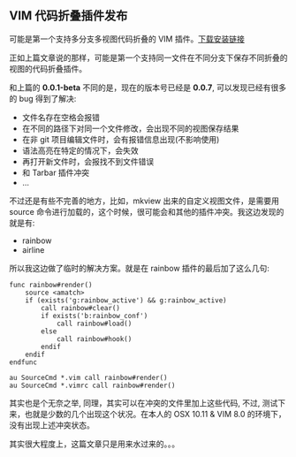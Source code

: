 VIM 代码折叠插件发布
---
可能是第一个支持多分支多视图代码折叠的 VIM 插件。[下载安装链接](https://github.com/MikeCoder/code-fold.vim)

正如上篇文章说的那样，可能是第一个支持同一文件在不同分支下保存不同折叠的视图的代码折叠插件。

和上篇的 **0.0.1-beta** 不同的是，现在的版本号已经是 **0.0.7**, 可以发现已经有很多的 bug 得到了解决:

 + 文件名存在空格会报错
 + 在不同的路径下对同一个文件修改，会出现不同的视图保存结果
 + 在非 git 项目编辑文件时，会有报错信息出现(不影响使用)
 + 语法高亮在特定的情况下，会失效
 + 再打开新文件时，会报找不到文件错误
 + 和 Tarbar 插件冲突
 + ...

不过还是有些不完善的地方，比如，mkview 出来的自定义视图文件，是需要用 source 命令进行加载的，这个时候，很可能会和其他的插件冲突。我这边发现的就是有:

 + rainbow
 + airline

所以我这边做了临时的解决方案。就是在 rainbow 插件的最后加了这么几句:

```
func rainbow#render()
    source <amatch>
    if (exists('g:rainbow_active') && g:rainbow_active)
        call rainbow#clear()
        if exists('b:rainbow_conf')
            call rainbow#load()
        else
            call rainbow#hook()
        endif
    endif
endfunc

au SourceCmd *.vim call rainbow#render()
au SourceCmd *.vimrc call rainbow#render()
```

其实也是个无奈之举, 同理，其实可以在冲突的文件里加上这些代码, 不过, 测试下来，也就是少数的几个出现这个状况。在本人的 OSX 10.11 & VIM 8.0 的环境下，没有出现上述冲突状态。

其实很大程度上，这篇文章只是用来水过来的。。。


